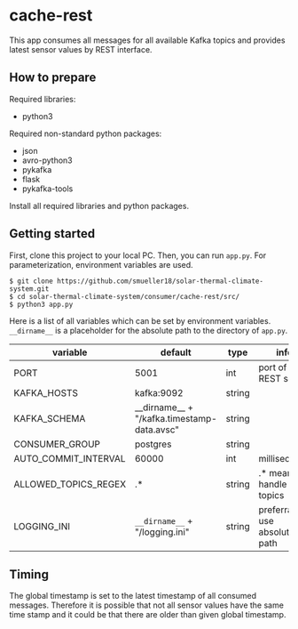 # cache-rest
This app consumes all messages for all available Kafka topics and provides latest sensor values by REST interface.

## How to prepare
Required libraries:

- python3

Required non-standard python packages:
- json
- avro-python3
- pykafka
- flask
- pykafka-tools

Install all required libraries and python packages.

## Getting started
First, clone this project to your local PC. Then, you can run `app.py`. For parameterization, environment variables are used.
```
$ git clone https://github.com/smueller18/solar-thermal-climate-system.git
$ cd solar-thermal-climate-system/consumer/cache-rest/src/
$ python3 app.py
```
Here is a list of all variables which can be set by environment variables. `__dirname__` is a placeholder for the absolute path to the directory of `app.py`.

| variable | default | type | info |
| --- | --- | --- | --- |
| PORT | 5001 | int | port of REST server |
| KAFKA_HOSTS | kafka:9092 | string |   |
| KAFKA_SCHEMA | \_\_dirname\_\_ + "/kafka.timestamp-data.avsc" | string |   |
| CONSUMER_GROUP | postgres | string |   |
| AUTO_COMMIT_INTERVAL | 60000 | int | milliseconds |
| ALLOWED_TOPICS_REGEX | .* | string | .* means handle all topics |
| LOGGING_INI | `__dirname__` + "/logging.ini" | string | preferrably use absolute path |

## Timing
The global timestamp is set to the latest timestamp of all consumed messages. Therefore it is possible that not all sensor values have the same time stamp and it could be that there are older than given global timestamp.
